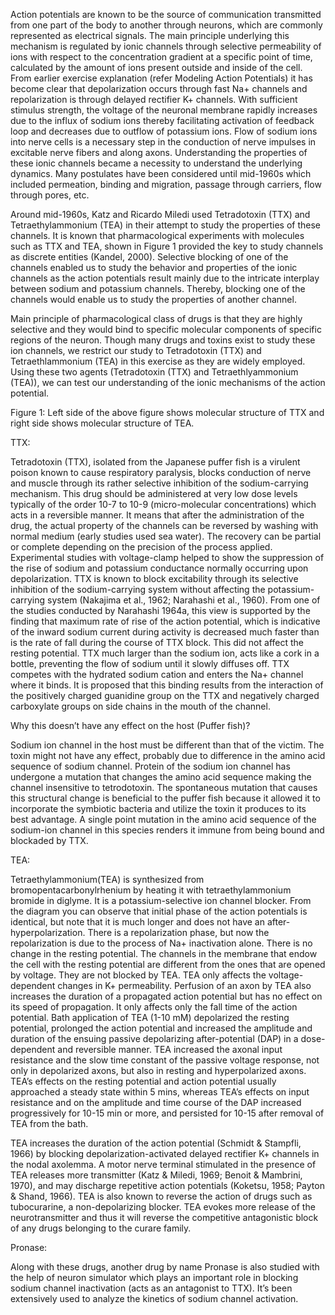 Action potentials are known to be the source of communication transmitted from one part of the body to another through neurons, which are commonly represented as electrical signals. The main principle underlying this mechanism is regulated by ionic channels through selective permeability of ions with respect to the concentration gradient at a specific point of time, calculated by the amount of ions present outside and inside of the cell. From earlier exercise explanation (refer Modeling Action Potentials) it has become clear that depolarization occurs through fast Na+ channels and repolarization is through delayed rectifier K+ channels. With sufficient stimulus strength, the voltage of the neuronal membrane rapidly increases due to the influx of sodium ions thereby facilitating activation of feedback loop and decreases due to outflow of potassium ions. Flow of sodium ions into nerve cells is a necessary step in the conduction of nerve impulses in excitable nerve fibers and along axons. Understanding the properties of these ionic channels became a necessity to understand the underlying dynamics. Many postulates have been considered until mid-1960s which included permeation, binding and migration, passage through carriers, flow through pores, etc. 

 

Around mid-1960s, Katz and Ricardo Miledi used Tetradotoxin (TTX) and Tetraethylammonium (TEA) in their attempt to study the properties of these channels. It is known that pharmacological experiments with molecules such as TTX and TEA, shown in Figure 1 provided the key to study channels as discrete entities (Kandel, 2000). Selective blocking of one of the channels enabled us to study the behavior and properties of the ionic channels as the action potentials result mainly due to the intricate interplay between sodium and potassium channels. Thereby, blocking one of the channels would enable us to study the properties of another channel.

 

Main principle of pharmacological class of drugs is that they are highly selective and they would bind to specific molecular components of specific regions of the neuron. Though many drugs and toxins exist to study these ion channels, we restrict our study to Tetradotoxin (TTX) and Tetraethlammonium (TEA) in this exercise as they are widely employed. Using these two agents (Tetradotoxin (TTX) and Tetraethlyammonium (TEA)), we can test our understanding of the ionic mechanisms of the action potential. 

 

                               

 

Figure 1: Left side of the above figure shows molecular structure of TTX and right side shows molecular structure of TEA. 

 

TTX:

 

Tetradotoxin (TTX), isolated from the Japanese puffer fish is a virulent poison known to cause respiratory paralysis, blocks conduction of nerve and muscle through its rather selective inhibition of the sodium-carrying mechanism. This drug should be administered at very low dose levels typically of the order 10-7 to 10-9 (micro-molecular concentrations) which acts in a reversible manner. It means that after the administration of the drug, the actual property of the channels can be reversed by washing with normal medium (early studies used sea water). The recovery can be partial or complete depending on the precision of the process applied. Experimental studies with voltage-clamp helped to show the suppression of the rise of sodium and potassium conductance normally occurring upon depolarization. TTX is known to block excitability through its selective inhibition of the sodium-carrying system without affecting the potassium-carrying system (Nakajima et al., 1962; Narahashi et al., 1960). From one of the studies conducted by Narahashi 1964a, this view is supported by the finding that maximum rate of rise of the action potential, which is indicative of the inward sodium current during activity is decreased much faster than is the rate of fall during the course of TTX block. This did not affect the resting potential. TTX much larger than the sodium ion, acts like a cork in a bottle, preventing the flow of sodium until it slowly diffuses off. TTX competes with the hydrated sodium cation and enters the Na+ channel where it binds. It is proposed that this binding results from the interaction of the positively charged guanidine group on the TTX and negatively charged carboxylate groups on side chains in the mouth of the channel.

 

Why this doesn’t have any effect on the host (Puffer fish)? 

 

Sodium ion channel in the host must be different than that of the victim. The toxin might not have any effect, probably due to difference in the amino acid sequence of sodium channel. Protein of the sodium ion channel has undergone a mutation that changes the amino acid sequence making the channel insensitive to tetrodotoxin. The spontaneous mutation that causes this structural change is beneficial to the puffer fish because it allowed it to incorporate the symbiotic bacteria and utilize the toxin it produces to its best advantage. A single point mutation in the amino acid sequence of the sodium-ion channel in this species renders it immune from being bound and blockaded by TTX. 

 

TEA:

 

Tetraethylammonium(TEA) is synthesized from bromopentacarbonylrhenium by heating it with tetraethylammonium bromide in diglyme. It is a potassium-selective ion channel blocker. From the diagram you can observe that initial phase of the action potentials is identical, but note that it is much longer and does not have an after-hyperpolarization. There is a repolarization phase, but now the repolarization is due to the process of Na+ inactivation alone. There is no change in the resting potential. The channels in the membrane that endow the cell with the resting potential are different from the ones that are opened by voltage. They are not blocked by TEA. TEA only affects the voltage-dependent changes in K+ permeability. Perfusion of an axon by TEA also increases the duration of a propagated action potential but has no effect on its speed of propagation. It only affects only the fall time of the action potential. Bath application of TEA (1-10 mM) depolarized the resting potential, prolonged the action potential and increased the amplitude and duration of the ensuing passive depolarizing after-potential (DAP) in a dose-dependent and reversible manner. TEA increased the axonal input resistance and the slow time constant of the passive voltage response, not only in depolarized axons, but also in resting and hyperpolarized axons. TEA’s effects on the resting potential and action potential usually approached a steady state within 5 mins, whereas TEA’s effects on input resistance and on the amplitude and time course of the DAP increased progressively for 10-15 min or more, and persisted for 10-15 after removal of TEA from the bath. 

 

 TEA increases the duration of the action potential (Schmidt & Stampfli, 1966) by blocking depolarization-activated delayed rectifier K+ channels in the nodal axolemma. A motor nerve terminal stimulated in the presence of TEA releases more transmitter (Katz & Miledi, 1969; Benoit & Mambrini, 1970), and may discharge repetitive action potentials (Koketsu, 1958; Payton & Shand, 1966). TEA is also known to reverse the action of drugs such as tubocurarine, a non-depolarizing blocker. TEA evokes more release of the neurotransmitter and thus it will reverse the competitive antagonistic block of any drugs belonging to the curare family. 

 

Pronase: 

 
Along with these drugs, another drug by name Pronase is also studied with the help of neuron simulator which plays an important role in blocking sodium channel inactivation (acts as an antagonist to TTX). It’s been extensively used to analyze the kinetics of sodium channel activation.